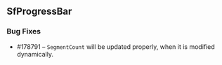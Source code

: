 ## SfProgressBar

### Bug Fixes


* \#178791 –  `SegmentCount` will be updated properly, when it is modified dynamically. 